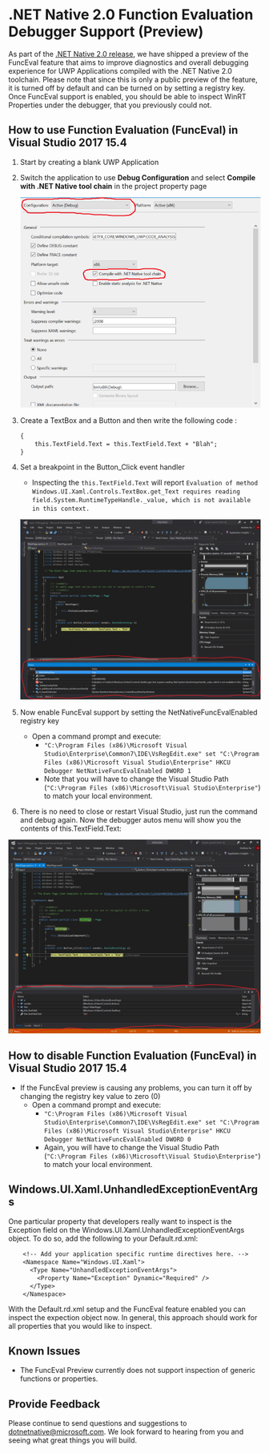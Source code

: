 # .NET Native 2.0 Function Evaluation Debugger Support (Preview)

As part of the [.NET Native 2.0 release](README.md), we have shipped a preview of the FuncEval feature that aims to improve diagnostics and overall debugging experience for UWP Applications compiled with the .NET Native 2.0 toolchain.  Please note that since this is only a public preview of the feature, it is turned off by default and can be turned on by setting a registry key.  Once FuncEval support is enabled, you should be able to inspect WinRT Properties under the debugger, that you previously could not.

## How to use Function Evaluation (FuncEval) in Visual Studio 2017 15.4

1. Start by creating a blank UWP Application
2. Switch the application to use **Debug Configuration** and select **Compile with .NET Native tool chain** in the project property page 

    ![Visual Studio FuncEval Config](images/funceval-0.png)
    
3. Create a TextBox and a Button and then write the following code :
    ```private void Button_Click(object sender, RoutedEventArgs e)
    {
        this.TextField.Text = this.TextField.Text + "Blah";
    }
    ```
4. Set a breakpoint in the Button_Click event handler
    - Inspecting the ```this.TextField.Text``` will report ```Evaluation of method Windows.UI.Xaml.Controls.TextBox.get_Text requires reading field.System.RuntimeTypeHandle._value, which is not available in this context.```
    
    ![Visual Studio FuncEval Disabled](images/funceval-1.png)
    
5. Now enable FuncEval support by setting the NetNativeFuncEvalEnabled registry key
    - Open a command prompt and execute:
        - ```"C:\Program Files (x86)\Microsoft Visual Studio\Enterprise\Common7\IDE\VsRegEdit.exe" set "C:\Program Files (x86)\Microsoft Visual Studio\Enterprise" HKCU Debugger NetNativeFuncEvalEnabled DWORD 1```
        - Note that you will have to change the Visual Studio Path (```"C:\Program Files (x86)\Microsoft\Visual Studio\Enterprise"```) to match your local environment.

6. There is no need to close or restart Visual Studio, just run the command and debug again.  Now the debugger autos menu will show you the contents of this.TextField.Text:

![Visual Studio FuncEval Enabled](images/funceval-2.png)

## How to disable Function Evaluation (FuncEval) in Visual Studio 2017 15.4

- If the FuncEval preview is causing any problems, you can turn it off by changing the registry key value to zero (0)
    - Open a command prompt and execute:
        - ```"C:\Program Files (x86)\Microsoft Visual Studio\Enterprise\Common7\IDE\VsRegEdit.exe" set "C:\Program Files (x86)\Microsoft Visual Studio\Enterprise" HKCU Debugger NetNativeFuncEvalEnabled DWORD 0```
        - Again, you will have to change the Visual Studio Path (```"C:\Program Files (x86)\Microsoft\Visual Studio\Enterprise"```) to match your local environment.


## Windows.UI.Xaml.UnhandledExceptionEventArgs

One particular property that developers really want to inspect is the Exception field on the Windows.UI.Xaml.UnhandledExceptionEventArgs object.  To do so, add the following to your Default.rd.xml:

```
    <!-- Add your application specific runtime directives here. -->
    <Namespace Name="Windows.UI.Xaml">
      <Type Name="UnhandledExceptionEventArgs">
        <Property Name="Exception" Dynamic="Required" />
      </Type>
    </Namespace>
```

With the Default.rd.xml setup and the FuncEval feature enabled you can inspect the expection object now.  In general, this approach should work for all properties that you would like to inspect.

## Known Issues

- The FuncEval Preview currently does not support inspection of generic functions or properties.

## Provide Feedback

Please continue to send questions and suggestions to dotnetnative@microsoft.com.  We look forward to hearing from you and seeing what great things you will build.
